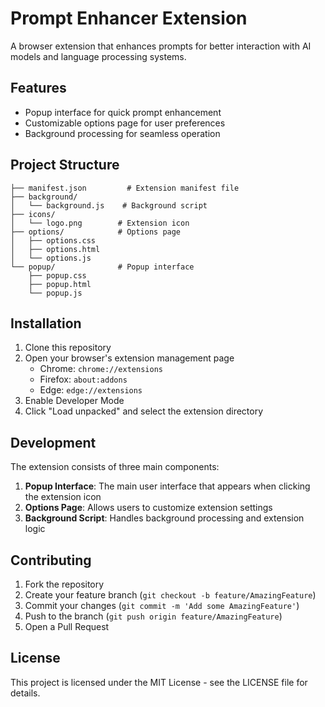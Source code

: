 # Prompt Enhancer Extension

A browser extension that enhances prompts for better interaction with AI models and language processing systems.

## Features

- Popup interface for quick prompt enhancement
- Customizable options page for user preferences
- Background processing for seamless operation

## Project Structure

```
├── manifest.json         # Extension manifest file
├── background/          
│   └── background.js    # Background script
├── icons/
│   └── logo.png        # Extension icon
├── options/            # Options page
│   ├── options.css
│   ├── options.html
│   └── options.js
└── popup/              # Popup interface
    ├── popup.css
    ├── popup.html
    └── popup.js
```

## Installation

1. Clone this repository
2. Open your browser's extension management page
   - Chrome: `chrome://extensions`
   - Firefox: `about:addons`
   - Edge: `edge://extensions`
3. Enable Developer Mode
4. Click "Load unpacked" and select the extension directory

## Development

The extension consists of three main components:

1. **Popup Interface**: The main user interface that appears when clicking the extension icon
2. **Options Page**: Allows users to customize extension settings
3. **Background Script**: Handles background processing and extension logic

## Contributing

1. Fork the repository
2. Create your feature branch (`git checkout -b feature/AmazingFeature`)
3. Commit your changes (`git commit -m 'Add some AmazingFeature'`)
4. Push to the branch (`git push origin feature/AmazingFeature`)
5. Open a Pull Request

## License

This project is licensed under the MIT License - see the LICENSE file for details.
